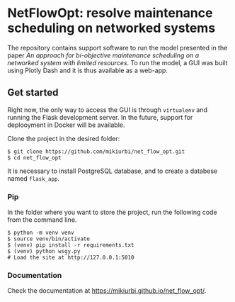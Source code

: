 # NetFlowOpt: resolve maintenance scheduling on networked systems

The repository contains support software to run the model presented in the
paper *An approach for bi-objective maintenance scheduling on a networked system with limited resources*.
To run the model, a GUI was built using Plotly Dash and it is thus available
as a web-app.

## Get started

Right now, the only way to access the GUI is through `virtualenv` and running
the Flask development server.
In the future, support for deplooyment in Docker will be available.

Clone the project in the desired folder:

```
$ git clone https://github.com/mikiurbi/net_flow_opt.git
$ cd net_flow_opt
```

It is necessary to install PostgreSQL database, and to create a databese named `flask_app`.

### Pip

In the folder where you want to store the project, run the following code from
the command line.

```
$ python -m venv venv
$ source venv/bin/activate
$ (venv) pip install -r requirements.txt
$ (venv) python wsgy.py
# Load the site at http://127.0.0.1:5010
```

### Documentation

Check the documentation at https://mikiurbi.github.io/net_flow_opt/.
